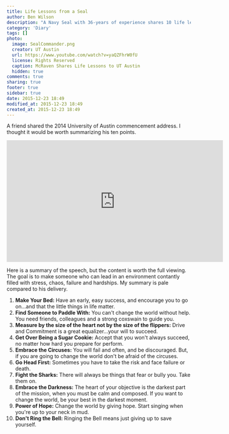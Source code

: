 ```yaml
---
title: Life Lessons from a Seal
author: Ben Wilson
description: "A Navy Seal with 36-years of experience shares 10 life lessons."
category: 'Diary'
tags: []
photo:
  image: SealCommander.png
  creator: UT Austin
  url: https://www.youtube.com/watch?v=yaQZFhrW0fU
  license: Rights Reserved
  caption: McRaven Shares Life Lessons to UT Austin
  hidden: true
comments: true
sharing: true
footer: true
sidebar: true
date: 2015-12-23 18:49
modified_at: 2015-12-23 18:49
created_at: 2015-12-23 18:49
---
```


A friend shared the 2014 University of Austin commencement address. I thought it would be worth summarizing his ten points.

<!-- more -->

<div class='center-align'>
<embed width="592" height="333"
src="http://www.youtube.com/v/yaQZFhrW0fU">
</div>

Here is a summary of the speech, but the content is worth the full viewing. The goal is to make someone who can lead in an environment contantly filled with stress, chaos, failure and hardships. My summary is pale compared to his delivery.

1. **Make Your Bed:** Have an early, easy success, and encourage you to go on...and that the little things in life matter.
2. **Find Someone to Paddle With:** You can't change the world without help. You need friends, colleagues and a strong coxswain to guide you.
3. **Measure by the size of the heart not by the size of the flippers:** Drive and Commitment is a great equalizer...your will to succeed.
4. **Get Over Being a Sugar Cookie:** Accept that you won't always succeed, no matter how hard you prepare for perform.
5. **Embrace the Circuses:** You will fail and often, and be discouraged. But, if you are going to change the world don't be afraid of the circuses.
6. **Go Head First:** Sometimes you have to take the risk and face failure or death.
7. **Fight the Sharks:** There will always be things that fear or bully you. Take them on.
8. **Embrace the Darkness:** The heart of your objective is the darkest part of the mission, when you must be calm and composed. If you want to change the world, be your best in the darkest moment.
9. **Power of Hope:** Change the world by giving hope. Start singing when you're up to your neck in mud.
10. **Don't Ring the Bell:** Ringing the Bell means just giving up to save yourself.
